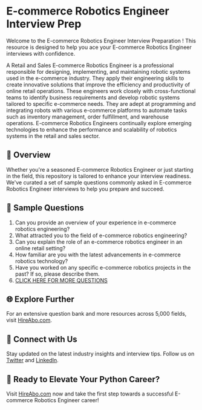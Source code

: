 # E-commerce Robotics Engineer Interview Prep

Welcome to the E-commerce Robotics Engineer Interview Preparation ! This resource is designed to help you ace your E-commerce Robotics Engineer interviews with confidence.

A Retail and Sales E-commerce Robotics Engineer is a professional responsible for designing, implementing, and maintaining robotic systems used in the e-commerce industry. They apply their engineering skills to create innovative solutions that improve the efficiency and productivity of online retail operations. These engineers work closely with cross-functional teams to identify business requirements and develop robotic systems tailored to specific e-commerce needs. They are adept at programming and integrating robots with various e-commerce platforms to automate tasks such as inventory management, order fulfillment, and warehouse operations. E-commerce Robotics Engineers continually explore emerging technologies to enhance the performance and scalability of robotics systems in the retail and sales sector.

## 🚀 Overview

Whether you're a seasoned E-commerce Robotics Engineer or just starting in the field, this repository is tailored to enhance your interview readiness. We've curated a set of sample questions commonly asked in E-commerce Robotics Engineer interviews to help you prepare and succeed.

## 📝 Sample Questions

1. Can you provide an overview of your experience in e-commerce robotics engineering?
2. What attracted you to the field of e-commerce robotics engineering?
3. Can you explain the role of an e-commerce robotics engineer in an online retail setting?
4. How familiar are you with the latest advancements in e-commerce robotics technology?
5. Have you worked on any specific e-commerce robotics projects in the past? If so, please describe them.
6. [CLICK HERE FOR MORE QUESTIONS](https://hireabo.com/job/22_2_41/Ecommerce%20Robotics%20Engineer)

## 🌐 Explore Further

For an extensive question bank and more resources across 5,000 fields, visit [HireAbo.com](https://www.hireabo.com).

## 📱 Connect with Us

Stay updated on the latest industry insights and interview tips. Follow us on [Twitter](https://twitter.com/hireabo) and [LinkedIn](https://www.linkedin.com/in/hire-abo-3609972a8/).

## 🚀 Ready to Elevate Your Python Career?

Visit [HireAbo.com](https://www.hireabo.com) now and take the first step towards a successful E-commerce Robotics Engineer career!